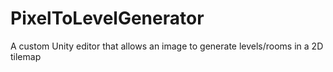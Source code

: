 # PixelToLevelGenerator
 A custom Unity editor that allows an image to generate levels/rooms in a 2D tilemap 
